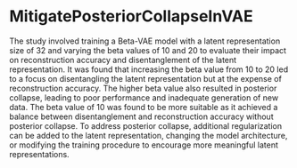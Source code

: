 # MitigatePosteriorCollapseInVAE
The study involved training a Beta-VAE model with a latent representation size of 32 and varying the beta values of 10 and 20 to evaluate their impact on reconstruction accuracy and disentanglement of the latent representation. It was found that increasing the beta value from 10 to 20 led to a focus on disentangling the latent representation but at the expense of reconstruction accuracy. The higher beta value also resulted in posterior collapse, leading to poor performance and inadequate generation of new data. The beta value of 10 was found to be more suitable as it achieved a balance between disentanglement and reconstruction accuracy without posterior collapse. To address posterior collapse, additional regularization can be added to the latent representation, changing the model architecture, or modifying the training procedure to encourage more meaningful latent representations.
